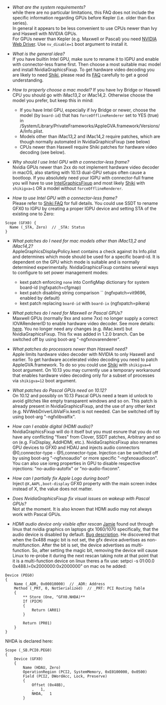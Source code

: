 - _What are the system requirements?_  
while there are no particular limitations, this FAQ does not include the specific information regarding GPUs before Kepler (i.e. older than 6xx series).  
In general it appears to be less convenient to use CPUs newer than Ivy and Haswell with NVIDIA GPUs.  
For GPUs newer than Kepler (e.g. Maxwell or Pascal) you need [NVIDIA Web Driver](http://www.nvidia.com/download/driverResults.aspx/125379/en-us). Use `nv_disable=1` boot argument to install it.

- _What is the general idea?_  
If you have builtin Intel GPU, make sure to rename it to IGPU and enable with connector-less frame first. Then choose a most suitable mac model and install NvidiaGraphicsFixup. To get hardware video decoding  you are likely to need [Shiki](https://github.com/vit9696/Shiki), please read its [FAQ](https://github.com/vit9696/Shiki/blob/master/Manual/FAQ.en.md) carefully to get a good understanding.

- _How to properly choose a mac model?_
If you have Ivy Bridge or Haswell CPU you should go with iMac13,2 or iMac14,2. Otherwise choose the model you prefer, but keep this in mind:  
    * If you have Intel GPU, especially if Ivy Bridge or newer, choose the model (by `board-id`) that has `forceOfflineRenderer` set to YES (true) in /System/Library/PrivateFrameworks/AppleGVA.framework/Versions/A/Info.plist.
    * Models other than iMac13,2 and iMac14,2 require patches, which are though normally automated in NvidiaGraphicsFixup (see below)
    * CPUs newer than Haswell require Shiki patches for hardware video decoding (see below).

- _Why should I use Intel GPU with a connector-less frame?_  
Nvidia GPUs newer than 2xx do not implement hardware video decoder in macOS, also starting with 10.13 dual-GPU setups often cause a bootloop. If you absolutely need your IGPU with connector-full frame you will have to use [IntelGraphicsFixup](https://sourceforge.net/projects/intelgraphicsfixup) and most likely [Shiki](https://github.com/vit9696/Shiki) with `shikigva=1` OR a model without `forceOfflineRenderer`.

- _How to use Intel GPU with a connector-less frame?_  
Please refer to [Shiki FAQ](https://github.com/vit9696/Shiki/blob/master/Manual/FAQ.en.md) for full details. You could use SSDT to rename GFX0 to IGPU by creating a proper IGPU device and setting STA of the existing one to Zero:
```
Scope (GFX0) {
  Name (_STA, Zero)  // _STA: Status
}
``` 

- _What patches do I need for mac models other than iMac13,2 and iMac14,2?_  
AppleGraphicsDisplayPolicy.kext contains a check against its Info.plist and determines which mode should be used for a specific board-id. It is dependent on the GPU which mode is suitable and is normally determined experimentally. NvidiaGraphicsFixup contains several ways to configure to set power management modes:
  - kext patch enforcing `none` into ConfigMap dictionary for system board-id (ngfxpatch=cfgmap)
  - kext patch disabling string comparison `` (ngfxpatch=vit9696, enabled by default)
  - kext patch replacing `board-id` with `board-ix` (ngfxpatch=pikera)

- _What patches do I need for Maxwell or Pascal GPUs?_  
Maxwell GPUs (normally 9xx and some 7xx) no longer supply a correct IOVARendererID to enable hardware video decoder. See more details: [here](https://github.com/vit9696/Shiki/issues/5). You no longer need any changes (e.g. iMac.kext) but NvidiaGraphicsFixup. This fix was added in 1.2.0 branch. Can be switched off by using boot-arg "-ngfxnovarenderer".

- _What patches do processors newer than Haswell need?_  
Apple limits hardware video decoder with NVIDIA to only Haswell and earlier. To get hardware accelerated video decoding you need to patch AppleGVA.framework. To do so you could use [Shiki](https://github.com/vit9696/Shiki) with `shikigva=4` boot argument. On 10.13 you may currently use a temporary workaround that enables hardware video decoding only for a subset of processes via `shikigva=12` boot argument.

- _What patches do Pascal GPUs need on 10.12?_  
On 10.12 and possibly on 10.13 Pascal GPUs need a team id unlock to avoid glitches like empty transparent windows and so on. This patch is already present in NvidiaGraphicsFixup, and the use of any other kext (e.g. NVWebDriverLibValFix.kext) is not needed.
Can be switched off by using boot-arg "-ngfxlibvalfix".

- _How can I enable digital (HDMI audio)?_  
NvidiaGraphicsFixup will do it itself but you must esnure that you do not have any conflicting "fixes" from Clover, SSDT patches, Arbitrary and so on (e.g. FixDisplay, AddHDMI, etc.). NvidiaGraphicsFixup also renames GPU devices to GFX0 and HDAU and injects audio connectors @0,connector-type - @5,connector-type. Injection can be switched off by using boot-arg "-ngfxnoaudio" or more specific "-ngfxnoaudiocon". You can also use ioreg properties in GPU to disable respective injections: "no-audio-autofix" or "no-audio-fixconn".

- _How can I partially fix Apple Logo during boot?_  
Inject `@X,AAPL,boot-display` GFX0 property with the main screen index instead of X, the value does not matter.

- _Does NvidiaGraphicsFixup fix visual issues on wakeup with Pascal GPUs?_  
Not at the moment. It is also known that HDMI audio may not always work with Pascal GPUs.

- _HDMI audio device only visible after rescan_
[Jamie](https://sourceforge.net/p/nvidiagraphicsfixup/tickets/9/) found out through linux that nvidia graphics on laptops gtx 1060/1070 specifically,
that the audio device is disabled by default. [Bug description](https://bugs.freedesktop.org/show_bug.cgi?id=75985).
He discovered that when the 0x488 magic bit is not set, the gfx device advertises as non-multifunction.
After the bit is set, the device advertises as multi-function.
So, after setting the magic bit, removing the device will cause Linux to re-probe it during the next rescan
taking note at that point that it is a multi-function device
on linux theres a fix use: setpci -s 01:00.0 0x488.l=0x2000000:0x2000000"
on mac os he added:
```
Device (PEG0)
{
	Name (_ADR, 0x00010000)  // _ADR: Address
	Method (_PRT, 0, NotSerialized)  // _PRT: PCI Routing Table
	{
		** Store (One, ^GFX0.NHDA)**
		If (PICM)
		{
		    Return (AR01)
		}

	    Return (PR01)
	}
}
```
NHDA is declared here:
```
Scope (_SB.PCI0.PEG0)
{
	Device (GFX0)
	{
		Name (HDAU, Zero)
		OperationRegion (PCI2, SystemMemory, 0xE0100000, 0x0500)
		Field (PCI2, DWordAcc, Lock, Preserve)
		{
			Offset (0x48B),
			,   1,
			NHDA,   1
		}
```
